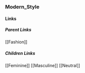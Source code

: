 ### Modern_Style
#### Links
##### Parent Links
[[Fashion]]
##### Children Links
[[Feminine]]
[[Masculine]]
[[Neutral]]
